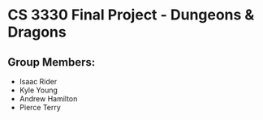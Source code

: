 # CS 3330 Final Project - Dungeons & Dragons

## Group Members:
- Isaac Rider
- Kyle Young
- Andrew Hamilton
- Pierce Terry
